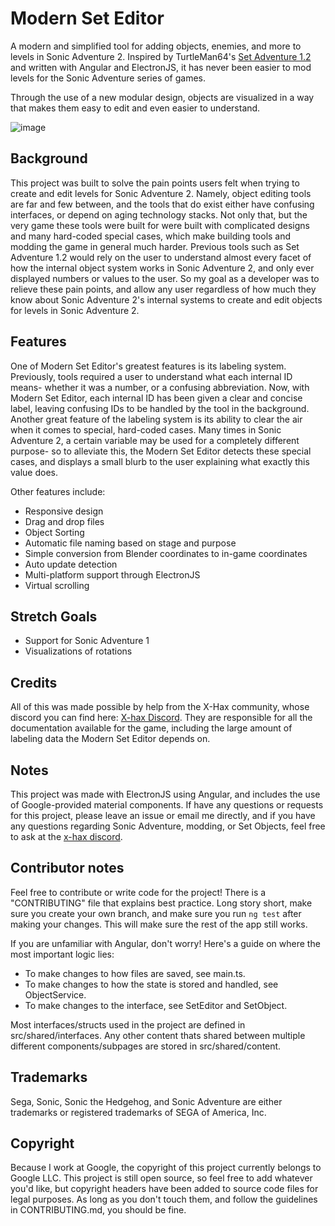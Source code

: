 # Modern Set Editor
A modern and simplified tool for adding objects, enemies, and more to levels in Sonic Adventure 2. Inspired by TurtleMan64's [Set Adventure 1.2](https://github.com/TurtleMan64/SetAdventure) and written with Angular and ElectronJS, it has never been easier to mod levels for the Sonic Adventure series of games.

Through the use of a new modular design, objects are visualized in a way that makes them easy to edit and even easier to understand.

![image](https://user-images.githubusercontent.com/80438344/222892418-098fddb5-ca6c-43b7-8449-df013c9db496.png)

## Background
This project was built to solve the pain points users felt when trying to create and edit levels for Sonic Adventure 2. Namely, object editing tools are far and few between, and the tools that do exist either have confusing interfaces, or depend on aging technology stacks. Not only that, but the very game these tools were built for were built with complicated designs and many hard-coded special cases, which make building tools and modding the game in general much harder. Previous tools such as Set Adventure 1.2 would rely on the user to understand almost every facet of how the internal object system works in Sonic Adventure 2, and only ever displayed numbers or values to the user. So my goal as a developer was to relieve these pain points, and allow any user regardless of how much they know about Sonic Adventure 2's internal systems to create and edit objects for levels in Sonic Adventure 2.

## Features
One of Modern Set Editor's greatest features is its labeling system. Previously, tools required a user to understand what each internal ID means- whether it was a number, or a confusing abbreviation. Now, with Modern Set Editor, each internal ID has been given a clear and concise label, leaving confusing IDs to be handled by the tool in the background. Another great feature of the labeling system is its ability to clear the air when it comes to special, hard-coded cases. Many times in Sonic Adventure 2, a certain variable may be used for a completely different purpose- so to alleviate this, the Modern Set Editor detects these special cases, and displays a small blurb to the user explaining what exactly this value does.

Other features include:
* Responsive design
* Drag and drop files
* Object Sorting
* Automatic file naming based on stage and purpose
* Simple conversion from Blender coordinates to in-game coordinates
* Auto update detection
* Multi-platform support through ElectronJS
* Virtual scrolling

## Stretch Goals
* Support for Sonic Adventure 1
* Visualizations of rotations

## Credits
All of this was made possible by help from the X-Hax community, whose discord you can find here: [X-hax Discord](https://discord.gg/gqJCF47). They are responsible for all the documentation available for the game, including the large amount of labeling data the Modern Set Editor depends on.

## Notes
This project was made with ElectronJS using Angular, and includes the use of Google-provided material components. If have any questions or requests for this project, please leave an issue or email me directly, and if you have any questions regarding Sonic Adventure, modding, or Set Objects, feel free to ask at the [x-hax discord](https://discord.gg/gqJCF47).

## Contributor notes
Feel free to contribute or write code for the project! There is a "CONTRIBUTING" file that explains best practice. Long story short, make sure you create your own branch, and make sure you run `ng test` after making your changes. This will make sure the rest of the app still works.

If you are unfamiliar with Angular, don't worry! Here's a guide on where the most important logic lies:

* To make changes to how files are saved, see main.ts.
* To make changes to how the state is stored and handled, see ObjectService.
* To make changes to the interface, see SetEditor and SetObject.

Most interfaces/structs used in the project are defined in src/shared/interfaces. Any other content thats shared between multiple different components/subpages are stored in src/shared/content.

## Trademarks
Sega, Sonic, Sonic the Hedgehog, and Sonic Adventure are either
trademarks or registered trademarks of SEGA of America, Inc.

## Copyright
Because I work at Google, the copyright of this project currently belongs to Google LLC. This project is still open source, so feel free to add whatever you'd like, but copyright headers have been added to source code files for legal purposes. As long as you don't touch them, and follow the guidelines in CONTRIBUTING.md, you should be fine.

